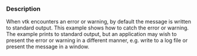 ### Description
When vtk encounters an error or warning, by default the message is written to standard output. This example shows how to catch the error or warning. The example prints to standard output, but an application may wish to present the error or warning in a different manner, e.g. write to a log file or present the message in a window.
